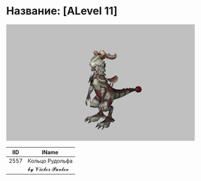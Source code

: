 # Название: [ALevel 11]

![t00011.png](t00011.png)

| IID | IName               |
|-----|---------------------|
| 2557 | Кольцо Рудольфа |
|     | 𝓫𝔂 𝓥𝓲𝓬𝓽𝓸𝓻 𝓟𝓪𝓿𝓵𝓸𝓿   |